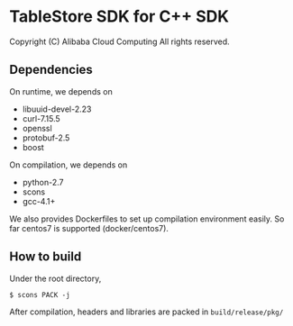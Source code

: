 # TableStore SDK for C++ SDK

Copyright (C) Alibaba Cloud Computing
All rights reserved.

## Dependencies

On runtime, we depends on

* libuuid-devel-2.23
* curl-7.15.5
* openssl
* protobuf-2.5
* boost

On compilation, we depends on

* python-2.7
* scons
* gcc-4.1+

We also provides Dockerfiles to set up compilation environment easily.
So far centos7 is supported (docker/centos7).

## How to build

Under the root directory,

```
$ scons PACK -j
```

After compilation, headers and libraries are packed in `build/release/pkg/`
